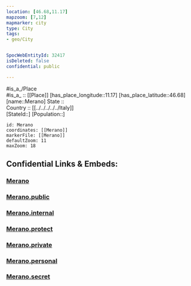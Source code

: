 ```yaml
---
location: [46.68,11.17] 
mapzoom: [7,12] 
mapmarker: city 
type: City
tags:
- geo/City


SpocWebEntityId: 32417
isDeleted: false
confidential: public

---
```

#is_a_/Place  
#is_a_ :: [[Place]] 
[has_place_longitude::11.17] 
[has_place_latitude::46.68] 
[name::Merano] 
State ::  
Country :: [[../../../../../Italy]]  
[StateId::] 
[Population::] 



```leaflet
id: Merano
coordinates: [[Merano]] 
markerFile: [[Merano]] 
defaultZoom: 11 
maxZoom: 18
```


## Confidential Links & Embeds: 

### [Merano](/_Standards/Earth/Continent/Europe/Europe~South/Italy/regions~Italy/Trentino/Bozen.Province/City/Merano.md) 

### [Merano.public](/_public/Earth/Continent/Europe/Europe~South/Italy/regions~Italy/Trentino/Bozen.Province/City/Merano.public.md) 

### [Merano.internal](/_internal/Earth/Continent/Europe/Europe~South/Italy/regions~Italy/Trentino/Bozen.Province/City/Merano.internal.md) 

### [Merano.protect](/_protect/Earth/Continent/Europe/Europe~South/Italy/regions~Italy/Trentino/Bozen.Province/City/Merano.protect.md) 

### [Merano.private](/_private/Earth/Continent/Europe/Europe~South/Italy/regions~Italy/Trentino/Bozen.Province/City/Merano.private.md) 

### [Merano.personal](/_personal/Earth/Continent/Europe/Europe~South/Italy/regions~Italy/Trentino/Bozen.Province/City/Merano.personal.md) 

### [Merano.secret](/_secret/Earth/Continent/Europe/Europe~South/Italy/regions~Italy/Trentino/Bozen.Province/City/Merano.secret.md)

